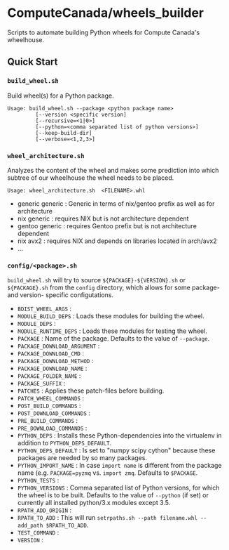 # ComputeCanada/wheels\_builder

Scripts to automate building Python wheels for Compute Canada's wheelhouse.


## Quick Start

### `build_wheel.sh`

Build wheel(s) for a Python package.

```
Usage: build_wheel.sh --package <python package name> 
         [--version <specific version]
         [--recursive=<1|0>]
         [--python=<comma separated list of python versions>]
         [--keep-build-dir]
         [--verbose=<1,2,3>]
```


### `wheel_architecture.sh`

Analyzes the content of the wheel and makes some prediction into which subtree
of our wheelhouse the wheel needs to be placed.

```
Usage: wheel_architecture.sh  <FILENAME>.whl
```

* generic generic : Generic in terms of nix/gentoo prefix as well as for architecture
* nix     generic : requires NIX but is not architecture dependent
* gentoo  generic : requires Gentoo prefix but is not architecture dependent
* nix     avx2    : requires NIX and depends on libraries located in arch/avx2
* ...


### `config/<package>.sh`

`build_wheel.sh` will try to source `${PACKAGE}-${VERSION}.sh` or `${PACKAGE}.sh` from the `config` 
directory, which allows for some package- and version- specific configutations.


* `BDIST_WHEEL_ARGS`          : 
* `MODULE_BUILD_DEPS`         : Loads these modules for building the wheel.
* `MODULE_DEPS`               : 
* `MODULE_RUNTIME_DEPS`       : Loads these modules for testing the wheel.
* `PACKAGE`                   : Name of the package. Defaults to the value of `--package`. 
* `PACKAGE_DOWNLOAD_ARGUMENT` : 
* `PACKAGE_DOWNLOAD_CMD`      : 
* `PACKAGE_DOWNLOAD_METHOD`   : 
* `PACKAGE_DOWNLOAD_NAME`     : 
* `PACKAGE_FOLDER_NAME`       : 
* `PACKAGE_SUFFIX`            : 
* `PATCHES`                   : Applies these patch-files before building. 
* `PATCH_WHEEL_COMMANDS`      : 
* `POST_BUILD_COMMANDS`       : 
* `POST_DOWNLOAD_COMMANDS`    : 
* `PRE_BUILD_COMMANDS`        : 
* `PRE_DOWNLOAD_COMMANDS`     : 
* `PYTHON_DEPS`               : Installs these Python-dependencies into the virtualenv in addition to `PYTHON_DEPS_DEFAULT`.
* `PYTHON_DEPS_DEFAULT`       : Is set to "numpy scipy cython" because these packages are needed by so many packages.
* `PYTHON_IMPORT_NAME`        : In case `import name` is different from the package name (e.g. `PACKAGE=pyzmq` vs. `import zmq`. Defaults to `$PACKAGE`. 
* `PYTHON_TESTS`              : 
* `PYTHON_VERSIONS`           : Comma separated list of Python versions, for which the wheel is to be built. Defaults to the value of `--python` (if set) or currently all installed python/3.x modules except 3.5.
* `RPATH_ADD_ORIGIN`          : 
* `RPATH_TO_ADD`              : This will run `setrpaths.sh --path filename.whl --add_path $RPATH_TO_ADD`.  
* `TEST_COMMAND`              : 
* `VERSION`                   : 


